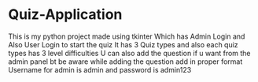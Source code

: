 # Quiz-Application
This is my python project made using tkinter 
Which has Admin Login and Also User Login to start the quiz 
It has 3 Quiz types and also each quiz types has 3 level difficulties 
U can also add the question if u want from the admin panel bt be aware while adding the question add in proper format
Username for admin is admin and password is admin123
